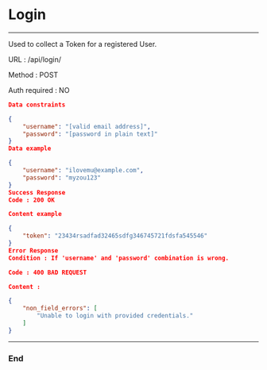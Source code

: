 # Login 

------------

Used to collect a Token for a registered User.

URL : /api/login/

Method : POST

Auth required : NO

```json
Data constraints

{
    "username": "[valid email address]",
    "password": "[password in plain text]"
}
Data example

{
    "username": "ilovemu@example.com",
    "password": "myzou123"
}
Success Response
Code : 200 OK

Content example

{
    "token": "23434rsadfad32465sdfg346745721fdsfa545546"
}
Error Response
Condition : If 'username' and 'password' combination is wrong.

Code : 400 BAD REQUEST

Content :

{
    "non_field_errors": [
        "Unable to login with provided credentials."
    ]
}

```
------------

### End